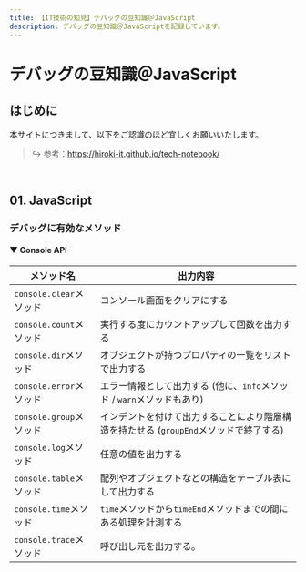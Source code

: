 ```yaml
---
title: 【IT技術の知見】デバッグの豆知識＠JavaScript
description: デバッグの豆知識＠JavaScriptを記録しています。
---
```


# デバッグの豆知識＠JavaScript

## はじめに

本サイトにつきまして、以下をご認識のほど宜しくお願いいたします。



> ↪️ 参考：https://hiroki-it.github.io/tech-notebook/

<br>

## 01. JavaScript

### デバッグに有効なメソッド

#### ▼ Console API

| メソッド名                  | 出力内容                                                        |
|-------------------------|---------------------------------------------------------------|
| ```console.clear```メソッド | コンソール画面をクリアにする                                                |
| ```console.count```メソッド | 実行する度にカウントアップして回数を出力する                                   |
| ```console.dir```メソッド   | オブジェクトが持つプロパティの一覧をリストで出力する                                 |
| ```console.error```メソッド | エラー情報として出力する (他に、```info```メソッド / ```warn```メソッドもあり)       |
| ```console.group```メソッド | インデントを付けて出力することにより階層構造を持たせる (```groupEnd```メソッドで終了する) |
| ```console.log```メソッド   | 任意の値を出力する                                                  |
| ```console.table```メソッド | 配列やオブジェクトなどの構造をテーブル表にして出力する                              |
| ```console.time```メソッド  | ```time```メソッドから```timeEnd```メソッドまでの間にある処理を計測する            |
| ```console.trace```メソッド | 呼び出し元を出力する。                                                |
